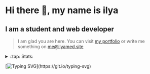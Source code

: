 # Hi there 👋, my name is ilya
## I am a student and web developer
<!-- ![I am a student and web developer](https://i.pinimg.com/originals/b9/ba/44/b9ba446cca2bb06ff1a8d49fd46581ed.jpg) -->

>I am glad you are here. You can visit [my portfolio](https://ilyamed.site/) or write me something on me@ilyamed.site 

<!-- - 🔭 I’m currently working on some pet projects
- 🤔 I’m looking for help with design...
- 🥅 2022 Goals: Find a job
- 💬 Ask me about my favourite movies 
 -->
 
<details>
  <summary>:zap: Stats:</summary>
<p><!-- https://github.com/anmol098/waka-readme-stats -->
  
![Profile Views](https://komarev.com/ghpvc/?username=Terro216&color=blueviolet)

<!--START_SECTION:waka-->
![Code Time](http://img.shields.io/badge/Code%20Time-543%20hrs%2041%20mins-blue)

![Lines of code](https://img.shields.io/badge/From%20Hello%20World%20I%27ve%20Written-160%20Thousand%20lines%20of%20code-blue)

**🐱 My GitHub Data** 

> 🏆 512 Contributions in the Year 2022
 > 
> 📦 128.6 kB Used in GitHub's Storage 
 > 
> 💼 Opted to Hire
 > 
> 📜 18 Public Repositories 
 > 
> 🔑 3 Private Repositories  
 > 
**I'm a Night 🦉** 

```text
🌞 Morning    31 commits     █░░░░░░░░░░░░░░░░░░░░░░░░   6.02% 
🌆 Daytime    93 commits     ████░░░░░░░░░░░░░░░░░░░░░   18.06% 
🌃 Evening    215 commits    ██████████░░░░░░░░░░░░░░░   41.75% 
🌙 Night      176 commits    ████████░░░░░░░░░░░░░░░░░   34.17%

```


📊 **This Week I Spent My Time On** 

```text
⌚︎ Time Zone: Europe/Moscow

💬 Programming Languages: 
JavaScript               14 hrs 51 mins      █████████████████░░░░░░░░   67.92% 
SCSS                     3 hrs 23 mins       ████░░░░░░░░░░░░░░░░░░░░░   15.51% 
C++                      1 hr 38 mins        ██░░░░░░░░░░░░░░░░░░░░░░░   7.51% 
Pug                      1 hr 32 mins        █░░░░░░░░░░░░░░░░░░░░░░░░   7.06% 
JSON                     17 mins             ░░░░░░░░░░░░░░░░░░░░░░░░░   1.37%

🔥 Editors: 
VS Code                  20 hrs 12 mins      ███████████████████████░░   92.32% 
CLion                    1 hr 40 mins        ██░░░░░░░░░░░░░░░░░░░░░░░   7.68%

```


 Last Updated on 16/10/2022 18:55:46 UTC
<!--END_SECTION:waka-->
  
![GitHub stats](https://github-readme-stats.vercel.app/api?username=Terro216&show_icons=true&theme=darcula)  
</p>
</details>

[![Typing SVG](https://readme-typing-svg.herokuapp.com?color=%23204829&duration=7000&lines=Wake+up%2C+Neo...)](https://git.io/typing-svg)
